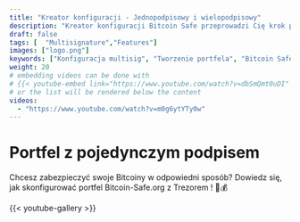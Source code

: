 ```yaml
---
title: "Kreator konfiguracji - Jednopodpisowy i wielopodpisowy"
description: "Kreator konfiguracji Bitcoin Safe przeprowadzi Cię krok po kroku przez proces tworzenia bezpiecznego portfela bitcoin"
draft: false
tags: [  "Multisignature","Features"]
images: ["logo.png"]
keywords: ["Konfiguracja multisig", "Tworzenie portfela", "Bitcoin Safe", "2 z 3 Multisig"]
weight: 20
# embedding videos can be done with 
# {{< youtube-embed link="https://www.youtube.com/watch?v=dbSmQmt0uDI" >}}
# or the list will be rendered below the content
videos:
  - "https://www.youtube.com/watch?v=m0g6ytYTy0w"
---
```



# Portfel z pojedynczym podpisem

Chcesz zabezpieczyć swoje Bitcoiny w odpowiedni sposób? Dowiedz się, jak skonfigurować portfel Bitcoin-Safe.org z Trezorem
 ! 🔐💰


{{< youtube-gallery >}}